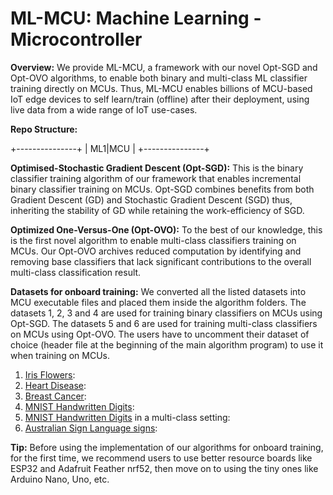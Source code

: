 # ML-MCU: Machine Learning - Microcontroller
**Overview:** We provide ML-MCU, a framework with our novel Opt-SGD and Opt-OVO algorithms, to enable both binary and multi-class ML classifier training directly on MCUs. Thus, ML-MCU enables billions of MCU-based IoT edge devices to self learn/train (offline) after their deployment, using live data from a wide range of IoT use-cases.

**Repo Structure:**

+---------------+
|     ML1|MCU   |
+---------------+

**Optimised-Stochastic Gradient Descent (Opt-SGD):** This is the binary classifier training algorithm of our framework that enables incremental binary classifier training on MCUs. Opt-SGD combines benefits from both Gradient Descent (GD) and Stochastic Gradient Descent (SGD) thus, inheriting the stability of GD while retaining the work-efficiency of SGD. 

**Optimized One-Versus-One (Opt-OVO):** To the best of our knowledge, this is the first novel algorithm to enable multi-class classifiers training on MCUs. Our Opt-OVO archives reduced computation by identifying and removing base classifiers that lack significant contributions to the overall multi-class classification result.

**Datasets for onboard training:** We converted all the listed datasets into MCU executable files and placed them inside the algorithm folders. The datasets 1, 2, 3 and 4 are used for training binary classifiers on MCUs using Opt-SGD. The datasets 5 and 6 are used for training multi-class classifiers on MCUs using Opt-OVO. The users have to uncomment their dataset of choice (header file at the beginning of the main algorithm program) to use it when training on MCUs.

1. [Iris Flowers](https://archive.ics.uci.edu/ml/datasets/iris "Google's Homepage"):
2. [Heart Disease](https://archive.ics.uci.edu/ml/datasets/heart+Disease):
3. [Breast Cancer](https://www.kaggle.com/uciml/breast-cancer-wisconsin-data):
4. [MNIST Handwritten Digits](http://yann.lecun.com/exdb/mnist/):
5. [MNIST Handwritten Digits](http://yann.lecun.com/exdb/mnist/) in a multi-class setting:
6. [Australian Sign Language signs](https://archive.ics.uci.edu/ml/datasets/Australian+Sign+Language+signs+(High+Quality)):

**Tip:** Before using the implementation of our algorithms for onboard training, for the first time, we recommend users to use better resource boards like ESP32 and Adafruit Feather nrf52, then move on to using the tiny ones like Arduino Nano, Uno, etc.
